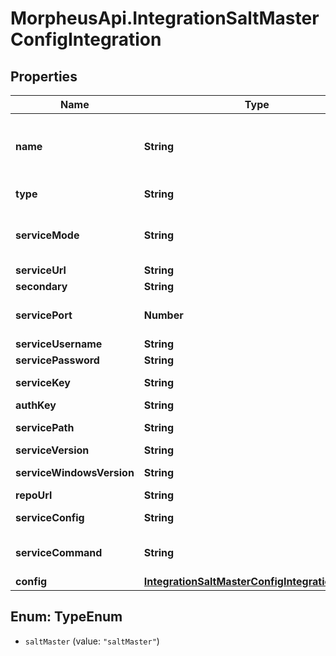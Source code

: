 # MorpheusApi.IntegrationSaltMasterConfigIntegration

## Properties

Name | Type | Description | Notes
------------ | ------------- | ------------- | -------------
**name** | **String** | Name, a unique identifier for the integration | 
**type** | **String** | Integration Type Code | 
**serviceMode** | **String** | Topology | [optional] [default to &#39;single&#39;]
**serviceUrl** | **String** | Salt Master | 
**secondary** | **String** | Salt Syndic | [optional] 
**servicePort** | **Number** | SSH Port | [optional] [default to 22]
**serviceUsername** | **String** | Username | 
**servicePassword** | **String** | Password | [optional] 
**serviceKey** | **String** | Master Key Pair | [optional] 
**authKey** | **String** | Signing Key | [optional] 
**servicePath** | **String** | Working Directory | [optional] 
**serviceVersion** | **String** | Salt Version | [optional] 
**serviceWindowsVersion** | **String** | Salt Version (Windows) | [optional] 
**repoUrl** | **String** | Repo URL | [optional] 
**serviceConfig** | **String** | Minion Config | [optional] 
**serviceCommand** | **String** | Post Provision Commands | [optional] 
**config** | [**IntegrationSaltMasterConfigIntegrationConfig**](IntegrationSaltMasterConfigIntegrationConfig.md) |  | [optional] 



## Enum: TypeEnum


* `saltMaster` (value: `"saltMaster"`)




